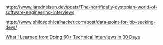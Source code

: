 https://www.jarednelsen.dev/posts/The-horrifically-dystopian-world-of-software-engineering-interviews


https://www.philosophicalhacker.com/post/data-point-for-job-seeking-devs/


[What I Learned from Doing 60+ Technical Interviews in 30 Days](https://meekg33k.dev/what-i-learned-from-doing-60-technical-interviews-in-30-days-ckda9sn7s00iftss13b0wd0ky)
